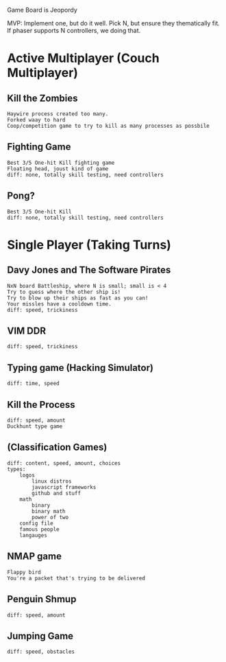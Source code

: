 Game Board is Jeopordy

MVP: Implement one, but do it well.
Pick N, but ensure they thematically fit.
If phaser supports N controllers, we doing that.


# Active Multiplayer (Couch Multiplayer)

## Kill the Zombies
    Haywire process created too many.
    Forked waay to hard
    Coop/competition game to try to kill as many processes as possbile

## Fighting Game
    Best 3/5 One-hit Kill fighting game
    Floating head, joust kind of game
    diff: none, totally skill testing, need controllers
    
## Pong?
    Best 3/5 One-hit Kill
    diff: none, totally skill testing, need controllers

# Single Player (Taking Turns)
## Davy Jones and The Software Pirates
    NxN board Battleship, where N is small; small is < 4
    Try to guess where the other ship is!
    Try to blow up their ships as fast as you can!
    Your missles have a cooldown time.
    diff: speed, trickiness


## VIM DDR
    diff: speed, trickiness

## Typing game (Hacking Simulator)
    diff: time, speed

## Kill the Process
    diff: speed, amount
    Duckhunt type game

## (Classification Games)
    diff: content, speed, amount, choices
    types: 
        logos
            linux distros      
            javascript frameworks
            github and stuff
        math
            binary
            binary math
            power of two
        config file
        famous people
        langauges 

## NMAP game
    Flappy bird        
    You're a packet that's trying to be delivered

## Penguin Shmup
    diff: speed, amount

## Jumping Game
    diff: speed, obstacles
